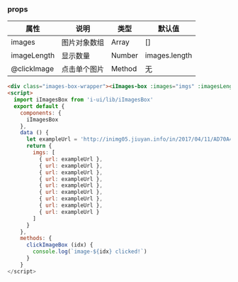 <template>
  <article>
    <div class="images-box-wrapper"><iImages-box :images="imgs" :imagesLength="1" @clickImage="clickImageBox"></iImages-box></div>
    <div class="images-box-wrapper"><iImages-box :images="imgs" :imagesLength="2" @clickImage="clickImageBox"></iImages-box></div>
    <div class="images-box-wrapper"><iImages-box :images="imgs" :imagesLength="3" @clickImage="clickImageBox"></iImages-box></div>
    <div class="images-box-wrapper"><iImages-box :images="imgs" :imagesLength="4" @clickImage="clickImageBox"></iImages-box></div>
    <div class="images-box-wrapper"><iImages-box :images="imgs" :imagesLength="5" @clickImage="clickImageBox"></iImages-box></div>
    <div class="images-box-wrapper"><iImages-box :images="imgs" :imagesLength="6" @clickImage="clickImageBox"></iImages-box></div>
    <div class="images-box-wrapper"><iImages-box :images="imgs" :imagesLength="7" @clickImage="clickImageBox"></iImages-box></div>
    <div class="images-box-wrapper"><iImages-box :images="imgs" :imagesLength="8" @clickImage="clickImageBox"></iImages-box></div>
    <div class="images-box-wrapper"><iImages-box :images="imgs" @clickImage="clickImageBox"></iImages-box></div>
  </article>
</template>
<script>
  import iImagesBox from 'i-ui/lib/iImagesBox'
  export default {
    name: 'images-box-example',
    data () {
      let exampleUrl = 'http://inimg05.jiuyan.info/in/2017/04/11/AD70A4B2-A492-1E08-FEDC-E5B117D313B2-1rzMYEZj.jpg?imageMogr2/format/jpg/thumbnail/720x%3E/quality/80!' 
      return {
        imgs: [
          { url: exampleUrl },
          { url: exampleUrl },
          { url: exampleUrl },
          { url: exampleUrl },
          { url: exampleUrl },
          { url: exampleUrl },
          { url: exampleUrl },
          { url: exampleUrl },
          { url: exampleUrl }
        ]
      }
    },
    components: {
      iImagesBox
    },
    methods: {
      clickImageBox (idx) {
        console.log(`image-${idx} clicked!`)
      } 
    }
  }
</script>
<style>
.images-box-wrapper {
  margin-bottom: 15px;
  width: 200px; 
  height: 200px; 
  overflow: hidden;
}
</style>

### props
 |属性 | 说明 | 类型 | 默认值 |
 |---  | --- | ---  | --- |
 |images  | 图片对象数组  | Array | [] | 
 |imageLength  | 显示数量  | Number | images.length | 
 |@clickImage  | 点击单个图片  | Method | 无 | 

``` html
<div class="images-box-wrapper"><iImages-box :images="imgs" :imagesLength="1" @clickImage="clickImageBox"></images-box></div>
<script>
  import iImagesBox from 'i-ui/lib/iImagesBox'
  export default {
    components: {
      iImagesBox
    },
    data () {
      let exampleUrl = 'http://inimg05.jiuyan.info/in/2017/04/11/AD70A4B2-A492-1E08-FEDC-E5B117D313B2-1rzMYEZj.jpg?imageMogr2/format/jpg/thumbnail/720x%3E/quality/80!' 
      return {
        imgs: [
          { url: exampleUrl },
          { url: exampleUrl },
          { url: exampleUrl },
          { url: exampleUrl },
          { url: exampleUrl },
          { url: exampleUrl },
          { url: exampleUrl },
          { url: exampleUrl },
          { url: exampleUrl }
        ]
      }
    },
    methods: {
      clickImageBox (idx) {
        console.log(`image-${idx} clicked!`)
      }
    }
</script>
```
